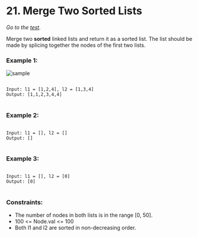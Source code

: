 <h1>21. Merge Two Sorted Lists</h1>

_Go to the [test](https://leetcode.com/problems/merge-two-sorted-lists/)._

Merge two **sorted** linked lists and return it as a sorted list. The list should be made by splicing together the nodes of the first two lists.


<h3>Example 1:</h3>

<img src="/asset/test_210312_merge_ex1.jpg" alt="sample"></img>

<pre>
<code>
Input: l1 = [1,2,4], l2 = [1,3,4]
Output: [1,1,2,3,4,4]
</code>
</pre>

<h3>Example 2:</h3>

<pre>
<code>
Input: l1 = [], l2 = []
Output: []
</code>
</pre>

<h3>Example 3:</h3>
<pre>
<code>
Input: l1 = [], l2 = [0]
Output: [0]
</code>
</pre>

<h3>Constraints:</h3>

- The number of nodes in both lists is in the range [0, 50].
- 100 <= Node.val <= 100
- Both l1 and l2 are sorted in non-decreasing order.
